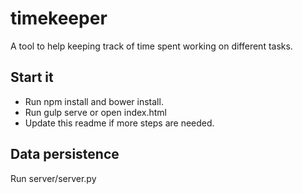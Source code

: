 # timekeeper
A tool to help keeping track of time spent working on different tasks.

## Start it
- Run npm install and bower install.
- Run gulp serve or open index.html
- Update this readme if more steps are needed.

## Data persistence
Run server/server.py

